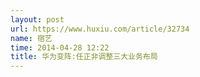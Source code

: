 ```yaml
---
layout: post
url: https://www.huxiu.com/article/32734
name: 宿艺
time: 2014-04-28 12:22
title: 华为变阵:任正非调整三大业务布局
---
```


